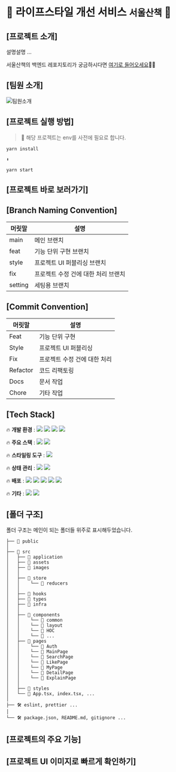 # 🌱 라이프스타일 개선 서비스 `서울산책` 🌱

## [프로젝트 소개]

설명설명 ...

서울산책의 백엔드 레포지토리가 궁금하시다면 [여기로 들어오세요](https://github.com/seoyun-dev/MZplace)🙌🏻

## [팀원 소개]

![팀원소개](https://github.com/JJongsKim/Seoul-Walk/assets/81777778/08da5de7-81da-4264-bada-2aa5e207bcf9)

## [프로젝트 실행 방법]

> 🚨 해당 프로젝트는 env를 사전에 필요로 합니다.
```
yarn install

⬇️

yarn start
```

## [프로젝트 바로 보러가기]

## [Branch Naming Convention]

| 머릿말   | 설명                                |
| -------- | ----------------------------------- |
| main     | 메인 브랜치                         |
| feat    | 기능 단위 구현 브랜치               |
| style   | 프로젝트 UI 퍼블리싱 브랜치         |
| fix     | 프로젝트 수정 건에 대한 처리 브랜치 |
| setting | 세팅용 브랜치                       |

## [Commit Convention]

| 머릿말   | 설명                         |
| -------- | ---------------------------- |
| Feat     | 기능 단위 구현               |
| Style    | 프로젝트 UI 퍼블리싱         |
| Fix      | 프로젝트 수정 건에 대한 처리 |
| Refactor | 코드 리팩토링                |
| Docs     | 문서 작업                    |
| Chore    | 기타 작업                    |

## [Tech Stack]

🔥 **개발 환경** : <img src="https://img.shields.io/badge/VSCode-007ACC?style=flat&logo=Visual Studio Code&logoColor=white"> <img src="https://img.shields.io/badge/Git-F05032?style=flat&logo=Git&logoColor=white"> <img src="https://img.shields.io/badge/Github-181717?style=flat&logo=Github&logoColor=white"> <img src="https://img.shields.io/badge/Yarn-2C8EBB?style=flat&logo=Yarn&logoColor=white">

🔥 **주요 스택** : <img src="https://img.shields.io/badge/React-61DAFB?style=flat&logo=React&logoColor=white"> <img src="https://img.shields.io/badge/TypeScript-3178C6?style=flat&logo=TypeScript&logoColor=white">&nbsp;  

🔥 **스타일링 도구** : <img src="https://img.shields.io/badge/styled components-DB7093.svg?&style=flat&logo=styled-components&logoColor=white">  

🔥 **상태 관리** : <img src="https://img.shields.io/badge/Redux Toolkit-764ABC?style=flat&logo=Redux&logoColor=white"/> <img src="https://img.shields.io/badge/React Query-FF4154?style=flat&logo=React Query&logoColor=white"/>

🔥 **배포** : <img src="https://img.shields.io/badge/Github Actions-2088FF?style=flat&logo=Github Actions&logoColor=white"/> <img src="https://img.shields.io/badge/Amazon EC2-FF9900?style=flat&logo=Amazon EC2&logoColor=white"/>  <img src="https://img.shields.io/badge/Amazon S3-569A31?style=flat&logo=Amazon S3&logoColor=white"/> <img src="https://img.shields.io/badge/Route53-8C4FFF?style=flat&logo=Amazon Route 53&logoColor=white"/> <img src="https://img.shields.io/badge/Code Deploy-232F3E?style=flat&logoColor=white"/>

🔥 **기타** : <img src="https://img.shields.io/badge/ESLint-4B32C3?style=flat&logo=ESLint&logoColor=white"/> <img src="https://img.shields.io/badge/Prettier-F7B93E?style=flat&logo=Prettier&logoColor=white"/>  

## [폴더 구조]

폴더 구조는 메인이 되는 폴더들 위주로 표시해두었습니다.

```
├── 📂 public
│
├── 📂 src
│   ├── 📂 application
│   ├── 📂 assets
│   ├── 📂 images
│   │
│   ├── 📂 store
│   │    └── 📂 reducers
│   │
│   ├── 📂 hooks
│   ├── 📂 types
│   ├── 📂 infra
│   │
│   ├── 📂 components
│   │    └── 📂 common
│   │    └── 📂 layout
│   │    └── 📂 HOC
│   │    └── 📂 ...
│   ├── 📂 pages
│   │    └── 📂 Auth
│   │    └── 📂 MainPage
│   │    └── 📂 SearchPage
│   │    └── 📂 LikePage
│   │    └── 📂 MyPage
│   │    └── 📂 DetailPage
│   │    └── 📂 ExplainPage
│   │
│   ├── 📂 styles
│   └── 📝 App.tsx, index.tsx, ...
│
├── 🛠 eslint, prettier ...
│
└── 🛠 package.json, README.md, gitignore ...

```

## [프로젝트의 주요 기능]

## [프로젝트 UI 이미지로 빠르게 확인하기]

